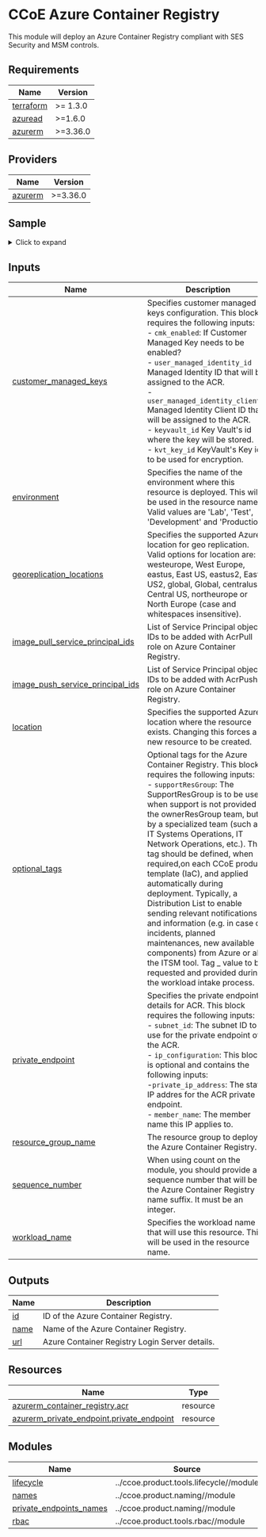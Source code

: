 <!-- BEGIN_TF_DOCS -->
# CCoE Azure Container Registry

This module will deploy an Azure Container Registry compliant with SES Security and MSM controls.

## Requirements

| Name | Version |
|------|---------|
| <a name="requirement_terraform"></a> [terraform](#requirement\_terraform) | >= 1.3.0 |
| <a name="requirement_azuread"></a> [azuread](#requirement\_azuread) | >=1.6.0 |
| <a name="requirement_azurerm"></a> [azurerm](#requirement\_azurerm) | >=3.36.0 |

## Providers

| Name | Version |
|------|---------|
| <a name="provider_azurerm"></a> [azurerm](#provider\_azurerm) | >=3.36.0 |

## Sample

<details>
<summary>Click to expand</summary>

```hcl
module "acr" {
  # source = "../ccoe.product.containerregistry//module?ref=4.2.0"
  source = "../module"

  environment              = local.environment
  location                 = local.location
  resource_group_name      = azurerm_resource_group.rg.name
  workload_name            = random_string.workload_name.result
  georeplication_locations = ["northeurope", "westeurope"]

  # Public IP range for ADO services to access private ACR.
  # This is only required only if user trying to push image but not using separate ADO agents.
  #authorized_ips_or_cidr_blocks = ["52.168.115.0/24"]

  # Here you can provide a list of object ids that need to be able to pull images from Azure Container Registry
  # In a DevOps team context, a service principal is created by the platform team you may want to use it (or not)
  # You can also provide the object_id of a service principal (Managed Identity for example) created within your Terraform
  image_pull_service_principal_ids = [
    data.azuread_service_principal.workload_service_principal.id
  ]

  image_push_service_principal_ids = [
    data.azuread_service_principal.workload_service_principal.id
  ]

  optional_tags = {
    supportResGroup = azurerm_resource_group.rg.name
  }

  #If you want to deploy private endpoint for ACR private_endpoint_subnet_id should be provided. This will be the id of the subnet that private endpoint will use.
  private_endpoint = {
    "my_pep" = {
      subnet_id = data.azurerm_subnet.spoke.id
      ip_configuration = [
        {
          member_name        = "registry"
          private_ip_address = "10.57.50.61"
        },
        #When static IP is used in ACR private endpoint, a second IP configuration must be added, with the member_name
        # "registry_data_<ACR location>".
        {
          member_name        = "registry_data_eastus"
          private_ip_address = "10.57.50.62"
        },
        #When static IP is used in ACR private endpoint and georeplivation is enabled, a second IP configuration
        # 3 IP additional configurations should be present: "registry_data_<ACR location>", "registry_data_<first ACR georeplication location>"
        # and "registry_data_<second ACR georeplication location>".
        {
          member_name        = "registry_data_westeurope"
          private_ip_address = "10.57.50.63"
        },
        {
          member_name        = "registry_data_northeurope"
          private_ip_address = "10.57.50.64"
        },
      ]
    }
  }
}

resource "null_resource" "docker_push" {
  provisioner "local-exec" {
    command = "${path.module}/app1/docker-push-image-to-acr.ps1 -RegistryName ${module.acr.name}"

    interpreter = ["pwsh", "-Command"]
  }

  depends_on = [module.acr]
}
```
### For a complete deployment example, please check [sample folder](/samples).
</details>

## Inputs

| Name | Description | Type | Default | Required |
|------|-------------|------|---------|:--------:|
| <a name="input_customer_managed_keys"></a> [customer\_managed\_keys](#input\_customer\_managed\_keys) | Specifies customer managed keys configuration. This block requires the following inputs:<br> - `cmk_enabled`: If Customer Managed Key needs to be enabled?<br> - `user_managed_identity_id` Managed Identity ID that will be assigned to the ACR. <br> - `user_managed_identity_clientid` Managed Identity Client ID that will be assigned to the ACR. <br> - `keyvault_id` Key Vault's id where the key will be stored.<br> - `kvt_key_id` KeyVault's Key id to be used for encryption. | <pre>object({<br>    cmk_enabled                    = bool<br>    user_managed_identity_id       = string<br>    user_managed_identity_clientid = string<br>    keyvault_id                    = string<br>    kvt_key_id                     = string<br>  })</pre> | <pre>{<br>  "cmk_enabled": false,<br>  "keyvault_id": "",<br>  "kvt_key_id": "",<br>  "user_managed_identity_clientid": "",<br>  "user_managed_identity_id": ""<br>}</pre> | no |
| <a name="input_environment"></a> [environment](#input\_environment) | Specifies the name of the environment where this resource is deployed. This will be used in the resource name. Valid values are 'Lab', 'Test', 'Development' and 'Production'. | `string` | n/a | yes |
| <a name="input_georeplication_locations"></a> [georeplication\_locations](#input\_georeplication\_locations) | Specifies the supported Azure location for geo replication. Valid options for location are: westeurope, West Europe, eastus, East US, eastus2, East US2, global, Global, centralus, Central US, northeurope or North Europe (case and whitespaces insensitive). | `list(string)` | `null` | no |
| <a name="input_image_pull_service_principal_ids"></a> [image\_pull\_service\_principal\_ids](#input\_image\_pull\_service\_principal\_ids) | List of Service Principal object IDs to be added with AcrPull role on Azure Container Registry. | `list(string)` | `[]` | no |
| <a name="input_image_push_service_principal_ids"></a> [image\_push\_service\_principal\_ids](#input\_image\_push\_service\_principal\_ids) | List of Service Principal object IDs to be added with AcrPush role on Azure Container Registry. | `list(string)` | `[]` | no |
| <a name="input_location"></a> [location](#input\_location) | Specifies the supported Azure location where the resource exists. Changing this forces a new resource to be created. | `string` | n/a | yes |
| <a name="input_optional_tags"></a> [optional\_tags](#input\_optional\_tags) | Optional tags for the Azure Container Registry. This block requires the following inputs:<br>  - `supportResGroup`: The SupportResGroup is to be used when support is not provided by the ownerResGroup team, but by a specialized team (such as IT Systems Operations, IT Network Operations, etc.). This tag should be defined, when required,on each CCoE product template (IaC), and applied automatically during deployment. Typically, a Distribution List to enable sending relevant notifications and information (e.g. in case of incidents, planned maintenances, new available components) from Azure or also the ITSM tool. Tag \_ value to be requested and provided during the workload intake process. | `map(string)` | `{}` | no |
| <a name="input_private_endpoint"></a> [private\_endpoint](#input\_private\_endpoint) | Specifies the private endpoint details for ACR. This block requires the following inputs:<br>  - `subnet_id`: The subnet ID to use for the private endpoint of the ACR. <br> - `ip_configuration`: This block is optional and contains the following inputs:<br> -`private_ip_address`: The static IP addres for the ACR private endpoint.<br> - `member_name`: The member name this IP applies to. | <pre>map(object({<br>    subnet_id = string<br>    ip_configuration = optional(list(object({<br>      member_name        = string<br>      private_ip_address = string<br>    })))<br>  }))</pre> | `{}` | no |
| <a name="input_resource_group_name"></a> [resource\_group\_name](#input\_resource\_group\_name) | The resource group to deploy the Azure Container Registry. | `string` | n/a | yes |
| <a name="input_sequence_number"></a> [sequence\_number](#input\_sequence\_number) | When using count on the module, you should provide a sequence number that will be the Azure Container Registry name suffix. It must be an integer. | `number` | `1` | no |
| <a name="input_workload_name"></a> [workload\_name](#input\_workload\_name) | Specifies the workload name that will use this resource. This will be used in the resource name. | `string` | n/a | yes |

## Outputs

| Name | Description |
|------|-------------|
| <a name="output_id"></a> [id](#output\_id) | ID of the Azure Container Registry. |
| <a name="output_name"></a> [name](#output\_name) | Name of the Azure Container Registry. |
| <a name="output_url"></a> [url](#output\_url) | Azure Container Registry Login Server details. |

## Resources

| Name | Type |
|------|------|
| [azurerm_container_registry.acr](https://registry.terraform.io/providers/hashicorp/azurerm/latest/docs/resources/container_registry) | resource |
| [azurerm_private_endpoint.private_endpoint](https://registry.terraform.io/providers/hashicorp/azurerm/latest/docs/resources/private_endpoint) | resource |

## Modules

| Name | Source | Version |
|------|--------|---------|
| <a name="module_lifecycle"></a> [lifecycle](#module\_lifecycle) | ../ccoe.product.tools.lifecycle//module | 0.2.0 |
| <a name="module_names"></a> [names](#module\_names) | ../ccoe.product.naming//module | 0.9.0 |
| <a name="module_private_endpoints_names"></a> [private\_endpoints\_names](#module\_private\_endpoints\_names) | ../ccoe.product.naming//module | 0.9.0 |
| <a name="module_rbac"></a> [rbac](#module\_rbac) | ../ccoe.product.tools.rbac//module | 0.2.0 |
<!-- END_TF_DOCS -->